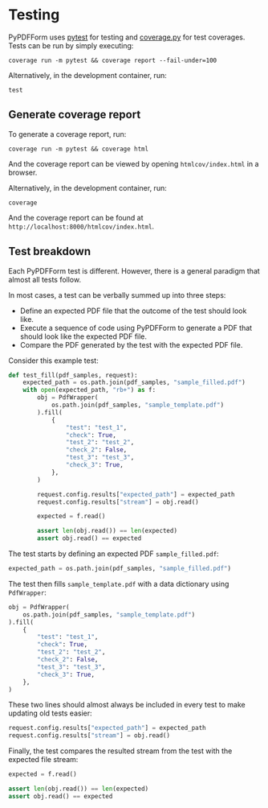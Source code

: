# Testing

PyPDFForm uses [pytest](https://pytest.org/) for testing and [coverage.py](https://coverage.readthedocs.io/) 
for test coverages. Tests can be run by simply executing:

```shell
coverage run -m pytest && coverage report --fail-under=100
```

Alternatively, in the development container, run:

```shell
test
```

## Generate coverage report

To generate a coverage report, run:

```shell
coverage run -m pytest && coverage html
```

And the coverage report can be viewed by opening `htmlcov/index.html` in a browser.

Alternatively, in the development container, run:

```shell
coverage
```

And the coverage report can be found at `http://localhost:8000/htmlcov/index.html`.

## Test breakdown

Each PyPDFForm test is different. However, there is a general paradigm that almost all tests follow.

In most cases, a test can be verbally summed up into three steps:

* Define an expected PDF file that the outcome of the test should look like.
* Execute a sequence of code using PyPDFForm to generate a PDF that should look like the expected PDF file.
* Compare the PDF generated by the test with the expected PDF file.

Consider this example test:

```python
def test_fill(pdf_samples, request):
    expected_path = os.path.join(pdf_samples, "sample_filled.pdf")
    with open(expected_path, "rb+") as f:
        obj = PdfWrapper(
            os.path.join(pdf_samples, "sample_template.pdf")
        ).fill(
            {
                "test": "test_1",
                "check": True,
                "test_2": "test_2",
                "check_2": False,
                "test_3": "test_3",
                "check_3": True,
            },
        )

        request.config.results["expected_path"] = expected_path
        request.config.results["stream"] = obj.read()

        expected = f.read()

        assert len(obj.read()) == len(expected)
        assert obj.read() == expected
```

The test starts by defining an expected PDF `sample_filled.pdf`:

```python
expected_path = os.path.join(pdf_samples, "sample_filled.pdf")
```

The test then fills `sample_template.pdf` with a data dictionary using `PdfWrapper`:

```python
obj = PdfWrapper(
    os.path.join(pdf_samples, "sample_template.pdf")
).fill(
    {
        "test": "test_1",
        "check": True,
        "test_2": "test_2",
        "check_2": False,
        "test_3": "test_3",
        "check_3": True,
    },
)
```

These two lines should almost always be included in every test to make updating old tests easier:

```python
request.config.results["expected_path"] = expected_path
request.config.results["stream"] = obj.read()
```

Finally, the test compares the resulted stream from the test with the expected file stream:

```python
expected = f.read()

assert len(obj.read()) == len(expected)
assert obj.read() == expected
```

